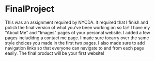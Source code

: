 # FinalProject

This was an assignment required by NYCDA. It required that I finish and polish the final version of what you've been working on so far! I have my  "About Me" and "Images" pages of your personal website. I added a few pages includidng a contact me page. I made sure tocarry over the same style choices you made in the first two pages. I also made sure to  add navigation links so that everyone can navigate to and from each page easily. The final product will be your first website!

